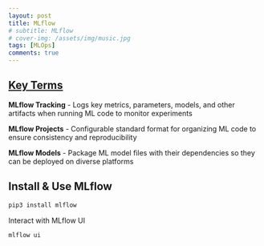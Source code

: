 ```yaml
---
layout: post
title: MLflow
# subtitle: MLflow
# cover-img: /assets/img/music.jpg
tags: [MLOps]
comments: true
---
```


## [Key Terms](https://mlflow.org/docs/latest/introduction/index.html)

**MLflow Tracking** - Logs key metrics, parameters, models, and other artifacts when running ML code to monitor experiments

**MLflow Projects** - Configurable standard format for organizing ML code to ensure consistency and reproducibility

**MLflow Models** - Package ML model files with their dependencies so they can be deployed on diverse platforms

## Install & Use MLflow

```python
pip3 install mlflow
```

Interact with MLflow UI

```python
mlflow ui
```
